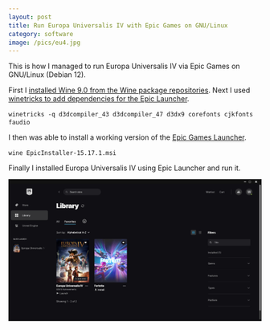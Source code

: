 ```yaml
---
layout: post
title: Run Europa Universalis IV with Epic Games on GNU/Linux
category: software
image: /pics/eu4.jpg
---
```


This is how I managed to run Europa Universalis IV via Epic Games on GNU/Linux (Debian 12).

First I [installed Wine 9.0 from the Wine package repositories][1].
Next I used [winetricks to add dependencies for the Epic Launcher][2].

```Shell
winetricks -q d3dcompiler_43 d3dcompiler_47 d3dx9 corefonts cjkfonts faudio
```

I then was able to install a working version of the [Epic Games Launcher][3].

```Shell
wine EpicInstaller-15.17.1.msi
```

Finally I installed Europa Universalis IV using Epic Launcher and run it.

![Europa Universalis IV on GNU/Linux (Debian 12)](/pics/eu4.jpg)

[1]: https://wine.htmlvalidator.com/install-wine-on-debian-12.html
[2]: https://forum.manjaro.org/t/howto-installing-epic-games-and-other-games-via-wine-without-lutris-and-proton/92236
[3]: https://launcher-public-service-prod06.ol.epicgames.com/launcher/api/installer/download/EpicGamesLauncherInstaller.msi
